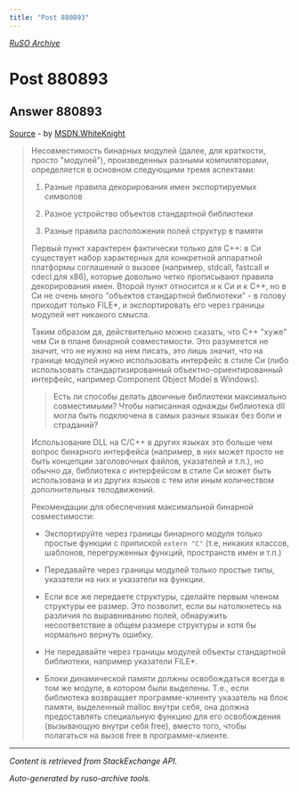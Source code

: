 ```yaml
---
title: "Post 880893"
---
```

<p><i><a href="https://github.com/MSDN-WhiteKnight/ruso-archive/">RuSO Archive</a></i></p>
<h1>Post 880893</h1>
<h2>Answer 880893</h2>
<p><a href="https://ru.stackoverflow.com/a/880893/">Source</a> - by <a href="https://ru.stackoverflow.com/users/240512/msdn-whiteknight">MSDN.WhiteKnight</a></p>
<blockquote>
<p>Несовместимость бинарных модулей (далее, для краткости, просто "модулей"), произведенных разными компиляторами, определяется в основном следующими тремя аспектами:</p>

<ol>
<li><p>Разные правила декорирования имен экспортируемых символов</p></li>
<li><p>Разное устройство объектов стандартной библиотеки</p></li>
<li><p>Разные правила расположения полей структур в памяти</p></li>
</ol>

<p>Первый пункт характерен фактически только для С++: в Си существует набор характерных для конкретной аппаратной платформы соглашений о вызове (например, stdcall, fastcall и cdecl для x86), которые довольно четко прописывают правила декорирования имен. Второй пункт относится и к Си и к С++, но в Си не очень много "объектов стандартной библиотеки" - в голову приходит только FILE*, и экспортировать его через границы модулей нет никакого смысла. </p>

<p>Таким образом да, действительно можно сказать, что С++ "хуже" чем Си в плане бинарной совместимости. Это разумеется не значит, что не нужно на нем писать, это лишь значит, что на границе модулей нужно использовать интерфейс в стиле Си (либо использовать стандартизированный объектно-ориентированный интерфейс, например Component Object Model в Windows). </p>

<blockquote>
  <p>Есть ли способы делать двоичные библиотеки максимально совместимыми? Чтобы написанная однажды библиотека dll могла быть подключена в самых разных языках без боли и страданий?</p>
</blockquote>

<p>Использование DLL на С/С++ в других языках это больше чем вопрос бинарного интерфейса (например, в них может просто не быть концепции заголовочных файлов, указателей и т.п.), но обычно да, библиотека с интерфейсом в стиле Си может быть использована и из других языков с тем или иным количеством дополнительных телодвижений. </p>

<p>Рекомендации для обеспечения максимальной бинарной совместимости: </p>

<ul>
<li><p>Экспортируйте через границы бинарного модуля только простые функции с припиской <code>extern "C"</code> (т.е, никаких классов, шаблонов, перегруженных функций, пространств имен и т.п.)</p></li>
<li><p>Передавайте через границы модулей только простые типы, указатели на них и указатели на функции.</p></li>
<li><p>Если все же передаете структуры, сделайте первым членом структуры ее размер. Это позволит, если вы натолкнетесь на различия по выравниванию полей, обнаружить несоответствие в общем размере структуры и хотя бы нормально вернуть ошибку. </p></li>
<li><p>Не передавайте через границы модулей объекты стандартной библиотеки, например указатели FILE*.</p></li>
<li><p>Блоки динамической памяти должны освобождаться всегда в том же модуле, в котором были выделены. Т.е., если библиотека возвращает программе-клиенту указатель на блок памяти, выделенный malloc внутри себя, она должна предоставлять специальную функцию для его освобождения (вызывающую внутри себя free), вместо того, чтобы полагаться на вызов free в программе-клиенте.</p></li>
</ul>

</blockquote>
<hr/>
<p><i>Content is retrieved from StackExchange API. </i></p>
<p><i>Auto-generated by ruso-archive tools. </i></p>
